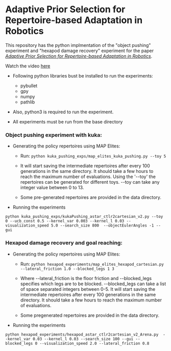 # Adaptive Prior Selection for Repertoire-based Adaptation in Robotics

This repository has the python implmentation of the "object pushing" experiment and "hexapod damage recovery" experiment for the paper *[Adaptive Prior Selection for Repertoire-based Adaptation in Robotics](https://arxiv.org/abs/1907.07029)*.

Watch the video [here](https://www.youtube.com/watch?v=sbhW2rdIxA0&feature=youtu.be)

* Following python libraries bust be installed to run the experiments:

    * pybullet
    * gpy
    * numpy
    * pathlib

* Also, python3 is required to run the experiment.
* All experiments must be run from the base directory 

### Object pushing experiment with kuka:

* Generating the policy repertoires using MAP Elites:

    * Run: ```python kuka_pushing_exps/map_elites_kuka_pushing.py --toy 5```

    * It will start saving the intermediate repertoires after every 100 generations in the same directory. It should take a few hours to reach the maximum number of evaluations. Using the '--toy' the repertoires can be generated for different toys.
--toy can take any integer value between 0 to 13.

    * Some pre-generated repertoires are provided in the data directory.

* Running the experiments

```python kuka_pushing_exps/kukaPushing_astar_ctlr2cartesian_v2.py --toy 0 --ucb_const 0.5 --kernel_var 0.003 --kernel_l 0.03 --visualization_speed 5.0 --search_size 800  --objectEulerAngles -1 --gui```

### Hexapod damage recovery and goal reaching:

* Generating the policy repertoires using MAP Elites:

   * Run: ```python hexapod_experiments/map_elites_hexapod_cartesian.py --lateral_friction 1.0 --blocked_legs 1 3```

   * Where --lateral_friction is the floor friction and --blocked_legs specifies which legs are to be blocked. --blocked_legs can take a list of space separated integers between 0-5. It will start saving the intermediate repertoires after every 100 generations in the same directory. It should take a few hours to reach the maximum number of evaluations.

   * Some pregenerated repertoires are provided in the data directory.

* Running the experiments

```python hexapod_experiments/hexapod_astar_ctlr2cartesian_v2_Arena.py  --kernel_var 0.03 --kernel_l 0.03 --search_size 100 --gui --blocked_legs 0 --visualization_speed 2.0 --lateral_friction 0.8```
